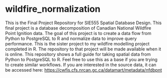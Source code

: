 # wildfire_normalization
This is the Final Project Repository for SIE555 Spatial Database Design. This final project is a database decomposition of Canadian National Wildfire Point Ignition data. The goal of this project is to create a data flow from Python to PostgreSQL to R and normalize data to improve query performance. This is the sister project to my wildfire modelling project completed in R. The repository to that project will be made available when it is online. This repository shows a full guide for taking spatial data from Python to PostgreSQL to R. Feel free to use this as a base if you are trying to create similar workflows. If you are interested in the source data, it can be accessed here: https://cwfis.cfs.nrcan.gc.ca/datamart/metadata/nfdbpnt
